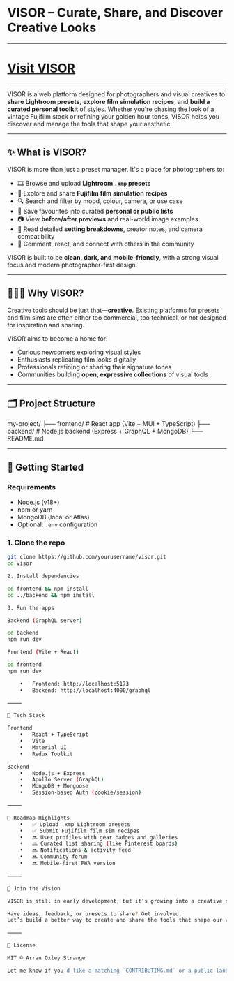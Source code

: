 # VISOR – Curate, Share, and Discover Creative Looks

---
# [Visit VISOR](https://visor-c51a1.web.app/)
---

VISOR is a web platform designed for photographers and visual creatives to **share Lightroom presets**, **explore film simulation recipes**, and **build a curated personal toolkit** of styles. Whether you're chasing the look of a vintage Fujifilm stock or refining your golden hour tones, VISOR helps you discover and manage the tools that shape your aesthetic.

---

## ✨ What is VISOR?

VISOR is more than just a preset manager. It's a place for photographers to:

- 🎞 Browse and upload **Lightroom `.xmp` presets**
- 🎨 Explore and share **Fujifilm film simulation recipes**
- 🔍 Search and filter by mood, colour, camera, or use case
- 💾 Save favourites into curated **personal or public lists**
- 📷 View **before/after previews** and real-world image examples
- 🧠 Read detailed **setting breakdowns**, creator notes, and camera compatibility
- 💬 Comment, react, and connect with others in the community

VISOR is built to be **clean, dark, and mobile-friendly**, with a strong visual focus and modern photographer-first design.

---

## 🧑‍🤝‍🧑 Why VISOR?

Creative tools should be just that—**creative**. Existing platforms for presets and film sims are often either too commercial, too technical, or not designed for inspiration and sharing.

VISOR aims to become a home for:

- Curious newcomers exploring visual styles
- Enthusiasts replicating film looks digitally
- Professionals refining or sharing their signature tones
- Communities building **open, expressive collections** of visual tools

---

## 🗂 Project Structure

my-project/
├── frontend/ # React app (Vite + MUI + TypeScript)
├── backend/ # Node.js backend (Express + GraphQL + MongoDB)
└── README.md

---

## 🚀 Getting Started

### Requirements

- Node.js (v18+)
- npm or yarn
- MongoDB (local or Atlas)
- Optional: `.env` configuration

### 1. Clone the repo

```bash
git clone https://github.com/yourusername/visor.git
cd visor

2. Install dependencies

cd frontend && npm install
cd ../backend && npm install

3. Run the apps

Backend (GraphQL server)

cd backend
npm run dev

Frontend (Vite + React)

cd frontend
npm run dev

	•	Frontend: http://localhost:5173
	•	Backend: http://localhost:4000/graphql

⸻

🧱 Tech Stack

Frontend
	•	React + TypeScript
	•	Vite
	•	Material UI
	•	Redux Toolkit

Backend
	•	Node.js + Express
	•	Apollo Server (GraphQL)
	•	MongoDB + Mongoose
	•	Session-based Auth (cookie/session)

⸻

📍 Roadmap Highlights
	•	✅ Upload .xmp Lightroom presets
	•	✅ Submit Fujifilm film sim recipes
	•	🔜 User profiles with gear badges and galleries
	•	🔜 Curated list sharing (like Pinterest boards)
	•	🔜 Notifications & activity feed
	•	🔜 Community forum
	•	🔜 Mobile-first PWA version

⸻

🖤 Join the Vision

VISOR is still in early development, but it’s growing into a creative space for image-makers who care deeply about mood, tone, and story. It’s open, community-driven, and designed to evolve with its users.

Have ideas, feedback, or presets to share? Get involved.
Let’s build a better way to create and share the tools that shape our visual voice.

⸻

📄 License

MIT © Arran Oxley Strange

Let me know if you'd like a matching `CONTRIBUTING.md` or a public landing page intro copy for visitors.
```
